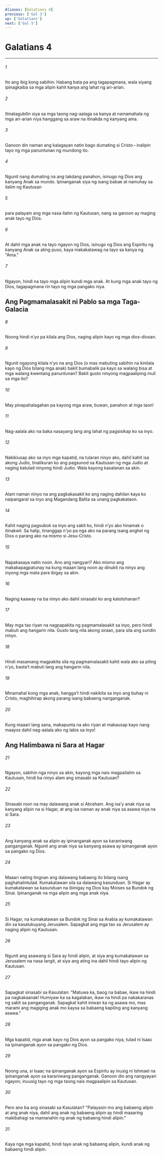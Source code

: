 ```yaml
---
Aliases: [Galatians 4]
previous: ['Gal 3']
up: ['Galatians']
next: ['Gal 5']
---
```

# Galatians 4

***

###### 1
Ito ang ibig kong sabihin: Habang bata pa ang tagapagmana, wala siyang ipinagkaiba sa mga alipin kahit kanya ang lahat ng ari-arian. 

###### 2
Itinatagubilin siya sa mga taong nag-aalaga sa kanya at namamahala ng mga ari-arian niya hanggang sa araw na itinakda ng kanyang ama. 

###### 3
Ganoon din naman ang kalagayan natin bago dumating si Cristo – inalipin tayo ng mga panuntunan ng mundong ito. 

###### 4
Ngunit nang dumating na ang takdang panahon, isinugo ng Dios ang kanyang Anak sa mundo. Ipinanganak siya ng isang babae at namuhay sa ilalim ng Kautusan 

###### 5
para palayain ang mga nasa ilalim ng Kautusan, nang sa ganoon ay maging anak tayo ng Dios. 

###### 6
At dahil mga anak na tayo ngayon ng Dios, isinugo ng Dios ang Espiritu ng kanyang Anak sa ating puso, kaya makakatawag na tayo sa kanya ng "Ama." 

###### 7
Ngayon, hindi na tayo mga alipin kundi mga anak. At kung mga anak tayo ng Dios, tagapagmana rin tayo ng mga pangako niya.

## Ang Pagmamalasakit ni Pablo sa mga Taga-Galacia 

###### 8
Noong hindi nʼyo pa kilala ang Dios, naging alipin kayo ng mga dios-diosan. 

###### 9
Ngunit ngayong kilala nʼyo na ang Dios (o mas mabuting sabihin na kinilala kayo ng Dios bilang mga anak) bakit bumabalik pa kayo sa walang bisa at mga walang kwentang panuntunan? Bakit gusto ninyong magpaaliping muli sa mga ito? 

###### 10
May pinapahalagahan pa kayong mga araw, buwan, panahon at mga taon! 

###### 11
Nag-aalala ako na baka nasayang lang ang lahat ng pagsisikap ko sa inyo. 

###### 12
Nakikiusap ako sa inyo mga kapatid, na tularan ninyo ako, dahil kahit isa akong Judio, tinalikuran ko ang pagsunod sa Kautusan ng mga Judio at naging katulad ninyong hindi Judio. Wala kayong kasalanan sa akin. 

###### 13
Alam naman ninyo na ang pagkakasakit ko ang naging dahilan kaya ko naipangaral sa inyo ang Magandang Balita sa unang pagkakataon. 

###### 14
Kahit naging pagsubok sa inyo ang sakit ko, hindi nʼyo ako hinamak o itinakwil. Sa halip, tinanggap nʼyo pa nga ako na parang isang anghel ng Dios o parang ako na mismo si Jesu-Cristo. 

###### 15
Napakasaya natin noon. Ano ang nangyari? Ako mismo ang makakapagpatunay na kung maaari lang noon ay dinukit na ninyo ang inyong mga mata para ibigay sa akin. 

###### 16
Naging kaaway na ba ninyo ako dahil sinasabi ko ang katotohanan? 

###### 17
May mga tao riyan na nagpapakita ng pagmamalasakit sa inyo, pero hindi mabuti ang hangarin nila. Gusto lang nila akong siraan, para sila ang sundin ninyo. 

###### 18
Hindi masamang magpakita sila ng pagmamalasakit kahit wala ako sa piling nʼyo, bastaʼt mabuti lang ang hangarin nila. 

###### 19
Minamahal kong mga anak, hanggaʼt hindi nakikita sa inyo ang buhay ni Cristo, maghihirap akong parang isang babaeng nanganganak. 

###### 20
Kung maaari lang sana, makapunta na ako riyan at makausap kayo nang maayos dahil nag-aalala ako ng labis sa inyo! 

## Ang Halimbawa ni Sara at Hagar 

###### 21
Ngayon, sabihin nga ninyo sa akin, kayong mga nais magpailalim sa Kautusan, hindi ba ninyo alam ang sinasabi sa Kautusan? 

###### 22
Sinasabi roon na may dalawang anak si Abraham. Ang isaʼy anak niya sa kanyang alipin na si Hagar, at ang isa naman ay anak niya sa asawa niya na si Sara. 

###### 23
Ang kanyang anak sa alipin ay ipinanganak ayon sa karaniwang panganganak. Ngunit ang anak niya sa kanyang asawa ay ipinanganak ayon sa pangako ng Dios. 

###### 24
Maaari nating tingnan ang dalawang babaeng ito bilang isang paghahalintulad. Kumakatawan sila sa dalawang kasunduan. Si Hagar ay kumakatawan sa kasunduan na ibinigay ng Dios kay Moises sa Bundok ng Sinai. Ipinanganak na mga alipin ang mga anak niya. 

###### 25
Si Hagar, na kumakatawan sa Bundok ng Sinai sa Arabia ay kumakatawan din sa kasalukuyang Jerusalem. Sapagkat ang mga tao sa Jerusalem ay naging alipin ng Kautusan. 

###### 26
Ngunit ang asawang si Sara ay hindi alipin, at siya ang kumakatawan sa Jerusalem na nasa langit, at siya ang ating ina dahil hindi tayo alipin ng Kautusan. 

###### 27
Sapagkat sinasabi sa Kasulatan: "Matuwa ka, baog na babae, ikaw na hindi pa nagkakaanak! Humiyaw ka sa kagalakan, ikaw na hindi pa nakakaranas ng sakit sa panganganak. Sapagkat kahit iniwan ka ng asawa mo, mas marami ang magiging anak mo kaysa sa babaeng kapiling ang kanyang asawa." 

###### 28
Mga kapatid, mga anak kayo ng Dios ayon sa pangako niya, tulad ni Isaac na ipinanganak ayon sa pangako ng Dios. 

###### 29
Noong una, si Isaac na ipinanganak ayon sa Espiritu ay inusig ni Ishmael na ipinanganak ayon sa karaniwang panganganak. Ganoon din ang nangyayari ngayon; inuusig tayo ng mga taong nais magpaalipin sa Kautusan. 

###### 30
Pero ano ba ang sinasabi sa Kasulatan? "Palayasin mo ang babaeng alipin at ang anak niya, dahil ang anak ng babaeng alipin ay hindi maaaring makibahagi sa mamanahin ng anak ng babaeng hindi alipin." 

###### 31
Kaya nga mga kapatid, hindi tayo anak ng babaeng alipin, kundi anak ng babaeng hindi alipin.
